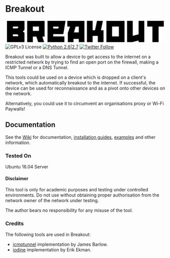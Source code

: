 # Breakout
![alt tag](https://github.com/robinlennox/breakout/blob/master/images/Breakout_logo.png)
![GPLv3 License](https://img.shields.io/badge/License-GPLv3-red.svg) [![Python 2.6|2.7](https://img.shields.io/badge/python-2.6|2.7-yellow.svg)](https://www.python.org/) [![Twitter Follow](https://img.shields.io/twitter/follow/robberbear.svg?style=social&label=@robberbear)](https://twitter.com/robberbear)

Breakout was built to allow a device to get access to the internet on a restricted network by trying to find an open port on the firewall, making a ICMP Tunnel or a DNS Tunnel.

This tools could be used on a device which is dropped on a client's network, which automatically breakout to the internet. If successful, the device can be used for reconnaissance and as a pivot onto other devices on the network.

Alternatively, you could use it to circumvent an organisations proxy or Wi-Fi Paywalls!

## Documentation

See the [Wiki](https://github.com/robinlennox/breakout/wiki/) for documentation, [installation guides](https://github.com/robinlennox/breakout/wiki/Installation), [examples](https://github.com/robinlennox/breakout/wiki/Examples) and other information.

### Tested On
Ubuntu 16.04 Server

#### Disclaimer
This tool is only for academic purposes and testing under controlled environments. Do not use without obtaining proper authorisation from the network owner of the network under testing.

The author bears no responsibility for any misuse of the tool.

### Credits
The following tools are used in Breakout:
* [icmptunnel](https://github.com/jamesbarlow/icmptunnel) implementation by James Barlow.
* [iodine](https://github.com/yarrick/iodine) implementation by Erik Ekman.
